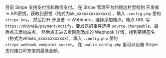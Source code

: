 目前 Stripe 支持支付宝和微信支付。
在 Stripe 管理平台的侧边栏里找到 开发者 -> API密钥，获取到密钥（格式为sk_xxxxxxxxxxxxxx），填入 `.config.php` 里的 `stripe_key`。
然后打开 开发者 -> Webhook，选择添加端点，端点 URL 写 `https://你的域名/payment/notify`，要发送的事件选择 `source.chargeable`，最后点击添加端点。
然后点击进去看刚刚添加的 Webhook 详情，找到密钥签名（格式为whsec_xxxxxxxxxxxx），填入 `.config.php` 里的 `stripe_webhook_endpoint_secret`。
在 `.malio_config.php` 里可以设置 Stripe 支付接口可充值的最低金额。
